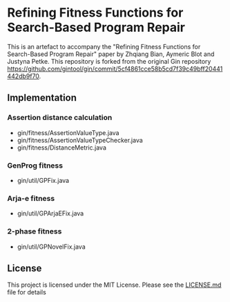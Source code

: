 # Refining Fitness Functions for Search-Based Program Repair

This is an artefact to accompany the "Refining Fitness Functions for Search-Based Program Repair" paper by Zhqiang Bian, Aymeric Blot and Justyna Petke. 
This repository is forked from the original Gin repository https://github.com/gintool/gin/commit/5cf4861cce58b5cd7f39c49bff20441442db9f70.

## Implementation

### Assertion distance calculation
- gin/fitness/AssertionValueType.java
- gin/fitness/AssertionValueTypeChecker.java
- gin/fitness/DistanceMetric.java

### GenProg fitness
- gin/util/GPFix.java

### Arja-e fitness
- gin/util/GPArjaEFix.java

### 2-phase fitness
- gin/util/GPNovelFix.java

## License

This project is licensed under the MIT License. Please see the [LICENSE.md](LICENSE.md) file for details
